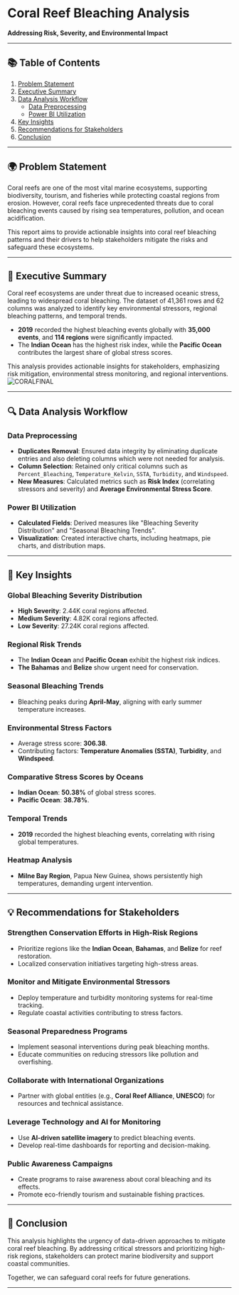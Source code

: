 # Coral Reef Bleaching Analysis
**Addressing Risk, Severity, and Environmental Impact**

---

## 📚 Table of Contents  
1. [Problem Statement](#problem-statement)  
2. [Executive Summary](#executive-summary)  
3. [Data Analysis Workflow](#data-analysis-workflow)  
   - [Data Preprocessing](#data-preprocessing)  
   - [Power BI Utilization](#power-bi-utilization)  
4. [Key Insights](#key-insights)  
5. [Recommendations for Stakeholders](#recommendations-for-stakeholders)  
6. [Conclusion](#conclusion)

---

## 🌍 Problem Statement  
Coral reefs are one of the most vital marine ecosystems, supporting biodiversity, tourism, and fisheries while protecting coastal regions from erosion. However, coral reefs face unprecedented threats due to coral bleaching events caused by rising sea temperatures, pollution, and ocean acidification.  

This report aims to provide actionable insights into coral reef bleaching patterns and their drivers to help stakeholders mitigate the risks and safeguard these ecosystems.



---

## 📝 Executive Summary  
Coral reef ecosystems are under threat due to increased oceanic stress, leading to widespread coral bleaching. The dataset of 41,361 rows and 62 columns was analyzed to identify key environmental stressors, regional bleaching patterns, and temporal trends.  

- **2019** recorded the highest bleaching events globally with **35,000 events**, and **114 regions** were significantly impacted.  
- The **Indian Ocean** has the highest risk index, while the **Pacific Ocean** contributes the largest share of global stress scores.  

This analysis provides actionable insights for stakeholders, emphasizing risk mitigation, environmental stress monitoring, and regional interventions.
![CORALFINAL](https://github.com/user-attachments/assets/d7fd52c2-b2e6-4603-af71-78f3ff5d9ccf)

---

## 🔍 Data Analysis Workflow  

### Data Preprocessing  
- **Duplicates Removal**: Ensured data integrity by eliminating duplicate entries and also deleting columns which were not needed for analysis.  
- **Column Selection**: Retained only critical columns such as `Percent_Bleaching`, `Temperature_Kelvin`, `SSTA`, `Turbidity`, and `Windspeed`.  
- **New Measures**: Calculated metrics such as **Risk Index** (correlating stressors and severity) and **Average Environmental Stress Score**.

### Power BI Utilization  
- **Calculated Fields**: Derived measures like "Bleaching Severity Distribution" and "Seasonal Bleaching Trends".  
- **Visualization**: Created interactive charts, including heatmaps, pie charts, and distribution maps.  

---

## 🌟 Key Insights  

### Global Bleaching Severity Distribution  
- **High Severity**: 2.44K coral regions affected.  
- **Medium Severity**: 4.82K coral regions affected.  
- **Low Severity**: 27.24K coral regions affected.  

### Regional Risk Trends  
- The **Indian Ocean** and **Pacific Ocean** exhibit the highest risk indices.  
- **The Bahamas** and **Belize** show urgent need for conservation.  

### Seasonal Bleaching Trends  
- Bleaching peaks during **April-May**, aligning with early summer temperature increases.

### Environmental Stress Factors  
- Average stress score: **306.38**.  
- Contributing factors: **Temperature Anomalies (SSTA)**, **Turbidity**, and **Windspeed**.

### Comparative Stress Scores by Oceans  
- **Indian Ocean**: **50.38%** of global stress scores.  
- **Pacific Ocean**: **38.78%**.

### Temporal Trends  
- **2019** recorded the highest bleaching events, correlating with rising global temperatures.

### Heatmap Analysis  
- **Milne Bay Region**, Papua New Guinea, shows persistently high temperatures, demanding urgent intervention.

---

## 💡 Recommendations for Stakeholders  

### Strengthen Conservation Efforts in High-Risk Regions  
- Prioritize regions like the **Indian Ocean**, **Bahamas**, and **Belize** for reef restoration.  
- Localized conservation initiatives targeting high-stress areas.  

### Monitor and Mitigate Environmental Stressors  
- Deploy temperature and turbidity monitoring systems for real-time tracking.  
- Regulate coastal activities contributing to stress factors.  

### Seasonal Preparedness Programs  
- Implement seasonal interventions during peak bleaching months.  
- Educate communities on reducing stressors like pollution and overfishing.  

### Collaborate with International Organizations  
- Partner with global entities (e.g., **Coral Reef Alliance**, **UNESCO**) for resources and technical assistance.  

### Leverage Technology and AI for Monitoring  
- Use **AI-driven satellite imagery** to predict bleaching events.  
- Develop real-time dashboards for reporting and decision-making.  

### Public Awareness Campaigns  
- Create programs to raise awareness about coral bleaching and its effects.  
- Promote eco-friendly tourism and sustainable fishing practices.

---

## 🏁 Conclusion  
This analysis highlights the urgency of data-driven approaches to mitigate coral reef bleaching. By addressing critical stressors and prioritizing high-risk regions, stakeholders can protect marine biodiversity and support coastal communities.  

Together, we can safeguard coral reefs for future generations.


---




